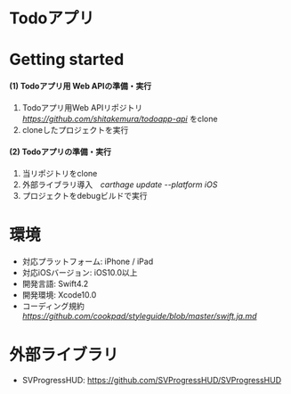# Todoアプリ

# Getting started
#### (1) Todoアプリ用 Web APIの準備・実行
1. Todoアプリ用Web APIリポジトリ *https://github.com/shitakemura/todoapp-api* をclone
2. cloneしたプロジェクトを実行

#### (2) Todoアプリの準備・実行
1. 当リポジトリをclone
2. 外部ライブラリ導入　*carthage update --platform iOS*
3. プロジェクトをdebugビルドで実行


# 環境
- 対応プラットフォーム: iPhone / iPad
- 対応iOSバージョン: iOS10.0以上
- 開発言語: Swift4.2
- 開発環境: Xcode10.0
- コーディング規約 *https://github.com/cookpad/styleguide/blob/master/swift.ja.md*

# 外部ライブラリ
 - SVProgressHUD: https://github.com/SVProgressHUD/SVProgressHUD

